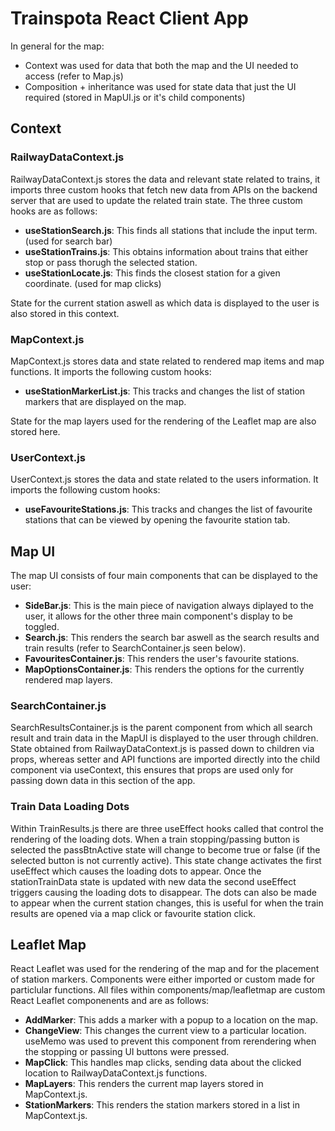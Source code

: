 # Trainspota React Client App

In general for the map:

- Context was used for data that both the map and the UI needed to access (refer to Map.js)
- Composition + inheritance was used for state data that just the UI required (stored in MapUI.js or it's child components)

## Context

### RailwayDataContext.js

RailwayDataContext.js stores the data and relevant state related to trains, it imports three custom hooks that fetch new data from APIs on the backend server that are used to update the related train state. The three custom hooks are as follows:

- **useStationSearch.js**: This finds all stations that include the input term. (used for search bar)
- **useStationTrains.js**: This obtains information about trains that either stop or pass thorugh the selected station.
- **useStationLocate.js**: This finds the closest station for a given coordinate. (used for map clicks)

State for the current station aswell as which data is displayed to the user is also stored in this context.

### MapContext.js

MapContext.js stores data and state related to rendered map items and map functions. It imports the following custom hooks:

- **useStationMarkerList.js**: This tracks and changes the list of station markers that are displayed on the map.

State for the map layers used for the rendering of the Leaflet map are also stored here.

### UserContext.js

UserContext.js stores the data and state related to the users information. It imports the following custom hooks:

- **useFavouriteStations.js**: This tracks and changes the list of favourite stations that can be viewed by opening the favourite station tab.

## Map UI

The map UI consists of four main components that can be displayed to the user:

- **SideBar.js**: This is the main piece of navigation always diplayed to the user, it allows for the other three main component's display to be toggled.
- **Search.js**: This renders the search bar aswell as the search results and train results (refer to SearchContainer.js seen below).
- **FavouritesContainer.js**: This renders the user's favourite stations.
- **MapOptionsContainer.js**: This renders the options for the currently rendered map layers.

### SearchContainer.js

SearchResultsContainer.js is the parent component from which all search result and train data in the MapUI is displayed to the user through children. State obtained from RailwayDataContext.js is passed down to children via props, whereas setter and API functions are imported directly into the child component via useContext, this ensures that props are used only for passing down data in this section of the app.

### Train Data Loading Dots

Within TrainResults.js there are three useEffect hooks called that control the rendering of the loading dots. When a train stopping/passing button is selected the passBtnActive state will change to become true or false (if the selected button is not currently active). This state change activates the first useEffect which causes the loading dots to appear. Once the stationTrainData state is updated with new data the second useEffect triggers causing the loading dots to disappear. The dots can also be made to appear when the current station changes, this is useful for when the train results are opened via a map click or favourite station click.

## Leaflet Map

React Leaflet was used for the rendering of the map and for the placement of station markers. Components were either imported or custom made for particlular functions. All files within components/map/leafletmap are custom React Leaflet componenents and are as follows:

- **AddMarker**: This adds a marker with a popup to a location on the map.
- **ChangeView**: This changes the current view to a particular location. useMemo was used to prevent this component from rerendering when the stopping or passing UI buttons were pressed.
- **MapClick**: This handles map clicks, sending data about the clicked location to RailwayDataContext.js functions.
- **MapLayers**: This renders the current map layers stored in MapContext.js.
- **StationMarkers**: This renders the station markers stored in a list in MapContext.js.
